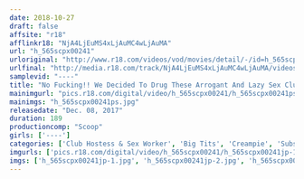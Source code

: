 ```yaml
---
date: 2018-10-27
draft: false
affsite: "r18"
afflinkr18: "NjA4LjEuMS4xLjAuMC4wLjAuMA"
url: "h_565scpx00241"
urloriginal: "http://www.r18.com/videos/vod/movies/detail/-/id=h_565scpx00241"
urlfinal: "http://media.r18.com/track/NjA4LjEuMS4xLjAuMC4wLjAuMA/videos/vod/movies/detail/-/id=h_565scpx00241"
samplevid: "----"
title: "No Fucking!! We Decided To Drug These Arrogant And Lazy Sex Club Girls With Instant-Acting Dae Rape Drugs To Immobilize Them And Fuck Them!! An Exclusive SCOOP Of Forbidden Raw Fucking Creampies Video!!!!"
mainimgurl: "pics.r18.com/digital/video/h_565scpx00241/h_565scpx00241ps.jpg"
mainimgs: "h_565scpx00241ps.jpg"
releasedate: "Dec. 08, 2017"
duration: 189
productioncomp: "Scoop"
girls: ['----']
categories: ['Club Hostess & Sex Worker', 'Big Tits', 'Creampie', 'Substance Use', 'Squirting', 'Big Vibrator', 'Hi-Def']
imgurls: ['pics.r18.com/digital/video/h_565scpx00241/h_565scpx00241jp-1.jpg', 'pics.r18.com/digital/video/h_565scpx00241/h_565scpx00241jp-2.jpg', 'pics.r18.com/digital/video/h_565scpx00241/h_565scpx00241jp-3.jpg', 'pics.r18.com/digital/video/h_565scpx00241/h_565scpx00241jp-4.jpg', 'pics.r18.com/digital/video/h_565scpx00241/h_565scpx00241jp-5.jpg', 'pics.r18.com/digital/video/h_565scpx00241/h_565scpx00241jp-6.jpg', 'pics.r18.com/digital/video/h_565scpx00241/h_565scpx00241jp-7.jpg', 'pics.r18.com/digital/video/h_565scpx00241/h_565scpx00241jp-8.jpg', 'pics.r18.com/digital/video/h_565scpx00241/h_565scpx00241jp-9.jpg', 'pics.r18.com/digital/video/h_565scpx00241/h_565scpx00241jp-10.jpg', 'pics.r18.com/digital/video/h_565scpx00241/h_565scpx00241jp-11.jpg', 'pics.r18.com/digital/video/h_565scpx00241/h_565scpx00241jp-12.jpg', 'pics.r18.com/digital/video/h_565scpx00241/h_565scpx00241jp-13.jpg', 'pics.r18.com/digital/video/h_565scpx00241/h_565scpx00241jp-14.jpg', 'pics.r18.com/digital/video/h_565scpx00241/h_565scpx00241jp-15.jpg', 'pics.r18.com/digital/video/h_565scpx00241/h_565scpx00241jp-16.jpg', 'pics.r18.com/digital/video/h_565scpx00241/h_565scpx00241jp-17.jpg', 'pics.r18.com/digital/video/h_565scpx00241/h_565scpx00241jp-18.jpg', 'pics.r18.com/digital/video/h_565scpx00241/h_565scpx00241jp-19.jpg', 'pics.r18.com/digital/video/h_565scpx00241/h_565scpx00241jp-20.jpg']
imgs: ['h_565scpx00241jp-1.jpg', 'h_565scpx00241jp-2.jpg', 'h_565scpx00241jp-3.jpg', 'h_565scpx00241jp-4.jpg', 'h_565scpx00241jp-5.jpg', 'h_565scpx00241jp-6.jpg', 'h_565scpx00241jp-7.jpg', 'h_565scpx00241jp-8.jpg', 'h_565scpx00241jp-9.jpg', 'h_565scpx00241jp-10.jpg', 'h_565scpx00241jp-11.jpg', 'h_565scpx00241jp-12.jpg', 'h_565scpx00241jp-13.jpg', 'h_565scpx00241jp-14.jpg', 'h_565scpx00241jp-15.jpg', 'h_565scpx00241jp-16.jpg', 'h_565scpx00241jp-17.jpg', 'h_565scpx00241jp-18.jpg', 'h_565scpx00241jp-19.jpg', 'h_565scpx00241jp-20.jpg']
---
```

